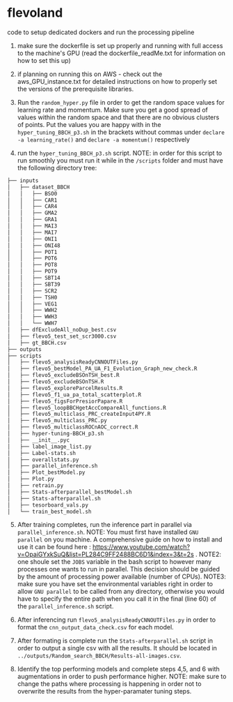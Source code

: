 # flevoland
code to setup dedicated dockers and run the processing pipeline

1. make sure the dockerfile is set up properly and running with full access to the machine's GPU (read the dockerfile_readMe.txt for information on how to set this up)

2. if planning on running this on AWS - check out the aws_GPU_instance.txt for detailed instructions on how to properly set the versions of the prerequisite libraries.

3. Run the `random_hyper.py` file in order to get the random space values for learning rate and momentum. Make sure you get a good spread of values within the random space and that there are no obvious clusters of points. Put the values you are happy with in the `hyper_tuning_BBCH_p3.sh` in the brackets without commas under `declare -a learning_rate()` and `declare -a momentum()` respectively

4. run the `hyper_tuning_BBCH_p3.sh` script. NOTE: in order for this script to run smoothly you must run it while in the `/scripts` folder and must have the following directory tree:


```bash
├── inputs
│   ├── dataset_BBCH
│   │   ├── BSO0
│   │   ├── CAR1
│   │   ├── CAR4 
│   │   ├── GMA2
│   │   ├── GRA1
│   │   ├── MAI3
│   │   ├── MAI7
│   │   ├── ONI1
│   │   ├── ONI48
│   │   ├── POT1
│   │   ├── POT6
│   │   ├── POT8
│   │   ├── POT9
│   │   ├── SBT14
│   │   ├── SBT39
│   │   ├── SCR2
│   │   ├── TSH0
│   │   ├── VEG1
│   │   ├── WWH2
│   │   ├── WWH3
│   │   └── WWH7
│   ├── dfExcludeAll_noDup_best.csv
│   ├── flevo5_test_set_scr3000.csv
│   ├── gt_BBCH.csv
├── outputs
├── scripts
│   ├── flevo5_analysisReadyCNNOUTFiles.py
│   ├── flevo5_bestModel_PA_UA_F1_Evolution_Graph_new_check.R
│   ├── flevo5_excludeBSOnTSH_best.R
│   ├── flevo5_excludeBSOnTSH.R
│   ├── flevo5_exploreParcelResults.R
│   ├── flevo5_f1_ua_pa_total_scatterplot.R
│   ├── flevo5_figsForPresiorPapare.R
│   ├── flevo5_loopBBCHgetAccCompareAll_functions.R
│   ├── flevo5_multiclass_PRC_createInput4PY.R
│   ├── flevo5_multiclass_PRC.py
│   ├── flevo5_multiclassROCnAOC_correct.R
│   ├── hyper-tuning-BBCH_p3.sh
│   ├── __init__.pyc
│   ├── label_image_list.py
│   ├── Label-stats.sh
│   ├── overallstats.py
│   ├── parallel_inference.sh
│   ├── Plot_bestModel.py
│   ├── Plot.py
│   ├── retrain.py
│   ├── Stats-afterparallel_bestModel.sh
│   ├── Stats-afterparallel.sh
│   ├── tesorboard_vals.py
│   └── train_best_model.sh
```

5. After training completes, run the inference part in parallel via `parallel_inference.sh`. NOTE: You must first have installed `GNU parallel` on you machine. A comprehensive guide on how to install and use it can be found here : https://www.youtube.com/watch?v=OpaiGYxkSuQ&list=PL284C9FF2488BC6D1&index=3&t=2s . NOTE2: one shoule set the `JOBS` variable in the bash script to however many processes one wants to run in parallel. This decision should be guided by the amount of processing power available (number of CPUs). NOTE3: make sure you have set the environmental variables right in order to allow `GNU parallel` to be called from any directory, otherwise you would have to specify the entire path when you call it in the final (line 60) of the `parallel_inference.sh` script.

6. After inferencing run `flevo5_analysisReadyCNNOUTFiles.py` in order to format the `cnn_output_data_check.csv` for each model. 

7. After formating is complete run the `Stats-afterparallel.sh` script in order to output a single csv with all the results. It should be located in `../outputs/Random_search_BBCH/Results-all-images.csv`.

8. Identify the top performing models and complete steps 4,5, and 6 with augmentations in order to push performance higher. NOTE: make sure to change the paths where processing is happening in order not to overwrite the results from the hyper-paramater tuning steps.
